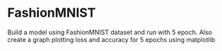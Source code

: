 # FashionMNIST
Build a model using FashionMNIST dataset and run with 5 epoch. Also create a graph plotting loss and accuracy for 5 epochs using matplotlib
